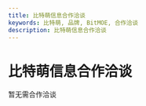 ```yaml
---
title: 比特萌信息合作洽谈
keywords: 比特萌, 品牌, BitMOE, 合作洽谈
description: 比特萌信息合作洽谈
---
```


# 比特萌信息合作洽谈

暂无需合作洽谈
